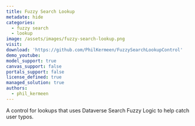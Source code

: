 ```yaml
---
title: Fuzzy Search Lookup
metadate: hide
categories:
  - fuzzy search
  - lookup
image: /assets/images/fuzzy-search-lookup.png
visit: 
download: 'https://github.com/PhilKermeen/FuzzySearchLookupControl'
demo_youtube: 
model_support: true
canvas_support: false
portals_support: false
license_defined: true
managed_solution: true
authors:
  - phil_kermeen
---
```

A  control for lookups that uses Dataverse Search Fuzzy Logic to help catch user typos.
